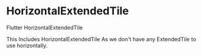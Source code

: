 # HorizontalExtendedTile
Flutter HorizontalExtendedTile

This Includes HorizontalExtendedTile As we don't have any ExtendedTile to use horizontally.
